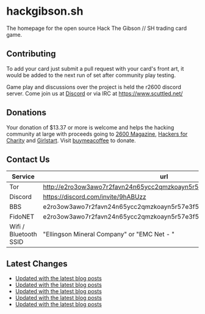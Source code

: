# hackgibson.sh
The homepage for the open source Hack The Gibson // SH trading card game.


## Contributing

To add your card just submit a pull request with your card's front art, it would be added to the next run of set after community play testing.

Game play and discussions over the project is held the r2600 discord server. Come join us at [Discord](https://discord.com/invite/9hABUzz) or via IRC at https://www.scuttled.net/


## Donations

Your donation of $13.37 or more is welcome and helps the hacking community at large with proceeds going to [2600 Magazine](https://2600.com/), [Hackers for Charity](https://hackersforcharity.org) and [Girlstart](https://girlstart.org).  Visit [buymeacoffee](https://www.buymeacoffee.com/hackgibson.sh) to donate.


## Contact Us

Service | url
-|-
Tor | http://e2ro3ow3awo7r2favn24n65ycc2qmzkoayn5r57e3f56nvjwdcgg32ad.onion
Discord | https://discord.com/invite/9hABUzz
BBS | e2ro3ow3awo7r2favn24n65ycc2qmzkoayn5r57e3f56nvjwdcgg32ad.onion:23
FidoNET | e2ro3ow3awo7r2favn24n65ycc2qmzkoayn5r57e3f56nvjwdcgg32ad.onion:24554
Wifi / Bluetooth SSID | "Ellingson Mineral Company" or "EMC Net - <fidonet address>"

## Latest Changes
<!-- BLOG-POST-LIST:START -->
- [Updated with the latest blog posts](https://github.com/DFW2600/hackgibson.sh/commit/cc249eb639187d16f9dd99581c51ed2f051be015)
- [Updated with the latest blog posts](https://github.com/DFW2600/hackgibson.sh/commit/82657bbe9a797f7eed0e772c71e29aa8b6b626cd)
- [Updated with the latest blog posts](https://github.com/DFW2600/hackgibson.sh/commit/edda9a9fb9c37d772e197c9cd293fbaf6341ab48)
- [Updated with the latest blog posts](https://github.com/DFW2600/hackgibson.sh/commit/0ef7c900bdc7ba01b53c8f01fef8b6d5d5e8fdd4)
- [Updated with the latest blog posts](https://github.com/DFW2600/hackgibson.sh/commit/acaae3c789754ebe2de015d098e15ffdb8f925c8)
<!-- BLOG-POST-LIST:END -->
